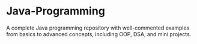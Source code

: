 # Java-Programming
A complete Java programming repository with well-commented examples from basics to advanced concepts, including OOP, DSA, and mini projects.
